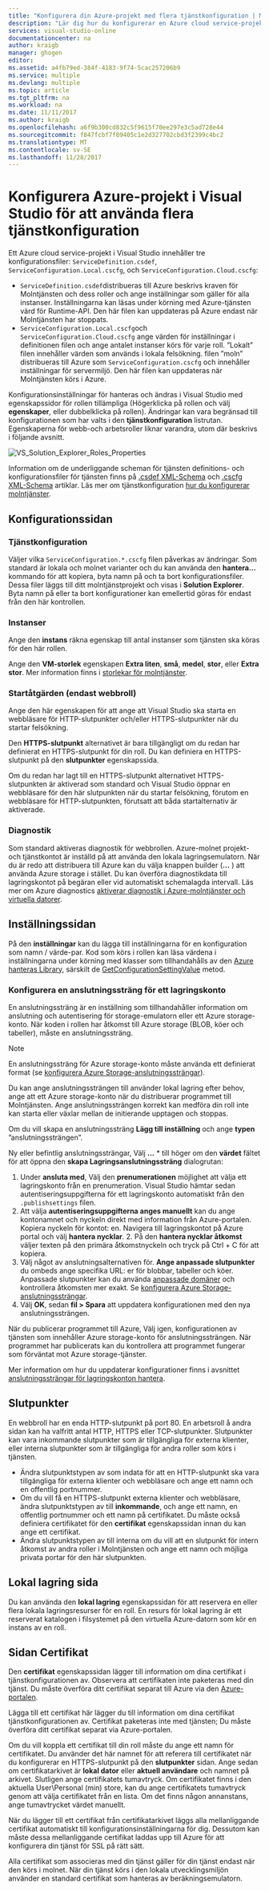 ```yaml
---
title: "Konfigurera din Azure-projekt med flera tjänstkonfiguration | Microsoft Docs"
description: "Lär dig hur du konfigurerar en Azure cloud service-projekt genom att ändra ServiceDefinition.csdef, ServiceConfiguration.Local.cscfg och ServiceConfiguration.Cloud.cscfg-filer."
services: visual-studio-online
documentationcenter: na
author: kraigb
manager: ghogen
editor: 
ms.assetid: a4fb79ed-384f-4183-9f74-5cac257206b9
ms.service: multiple
ms.devlang: multiple
ms.topic: article
ms.tgt_pltfrm: na
ms.workload: na
ms.date: 11/11/2017
ms.author: kraigb
ms.openlocfilehash: a6f9b300cd832c5f9615f70ee297e3c5ad728e44
ms.sourcegitcommit: f847fcbf7f89405c1e2d327702cbd3f2399c4bc2
ms.translationtype: MT
ms.contentlocale: sv-SE
ms.lasthandoff: 11/28/2017
---
```

# <a name="configuring-your-azure-project-in-visual-studio-to-use-multiple-service-configurations"></a>Konfigurera Azure-projekt i Visual Studio för att använda flera tjänstkonfiguration

Ett Azure cloud service-projekt i Visual Studio innehåller tre konfigurationsfiler: `ServiceDefinition.csdef`, `ServiceConfiguration.Local.cscfg`, och `ServiceConfiguration.Cloud.cscfg`:

- `ServiceDefinition.csdef`distribueras till Azure beskrivs kraven för Molntjänsten och dess roller och ange inställningar som gäller för alla instanser. Inställningarna kan läsas under körning med Azure-tjänsten värd för Runtime-API. Den här filen kan uppdateras på Azure endast när Molntjänsten har stoppats.
- `ServiceConfiguration.Local.cscfg`och `ServiceConfiguration.Cloud.cscfg` ange värden för inställningar i definitionen filen och ange antalet instanser körs för varje roll. ”Lokalt” filen innehåller värden som används i lokala felsökning. filen ”moln” distribueras till Azure som `ServiceConfiguration.cscfg` och innehåller inställningar för servermiljö. Den här filen kan uppdateras när Molntjänsten körs i Azure.

Konfigurationsinställningar för hanteras och ändras i Visual Studio med egenskapssidor för rollen tillämpliga (Högerklicka på rollen och välj **egenskaper**, eller dubbelklicka på rollen). Ändringar kan vara begränsad till konfigurationen som har valts i den **tjänstkonfiguration** listrutan. Egenskaperna för webb-och arbetsroller liknar varandra, utom där beskrivs i följande avsnitt.

![VS_Solution_Explorer_Roles_Properties](./media/vs-azure-tools-multiple-services-project-configurations/IC784076.png)

Information om de underliggande scheman för tjänsten definitions- och konfigurationsfiler för tjänsten finns på [.csdef XML-Schema](cloud-services/schema-csdef-file.md) och [.cscfg XML-Schema](cloud-services/schema-cscfg-file.md) artiklar. Läs mer om tjänstkonfiguration [hur du konfigurerar molntjänster](cloud-services/cloud-services-how-to-configure-portal.md).


## <a name="configuration-page"></a>Konfigurationssidan

### <a name="service-configuration"></a>Tjänstkonfiguration

Väljer vilka `ServiceConfiguration.*.cscfg` filen påverkas av ändringar. Som standard är lokala och molnet varianter och du kan använda den **hantera...**  kommando för att kopiera, byta namn på och ta bort konfigurationsfiler. Dessa filer läggs till ditt molntjänstprojekt och visas i **Solution Explorer**. Byta namn på eller ta bort konfigurationer kan emellertid göras för endast från den här kontrollen.

### <a name="instances"></a>Instanser

Ange den **instans** räkna egenskap till antal instanser som tjänsten ska köras för den här rollen.

Ange den **VM-storlek** egenskapen **Extra liten**, **små**, **medel**, **stor**, eller **Extra stor**.  Mer information finns i [storlekar för molntjänster](cloud-services/cloud-services-sizes-specs.md).

### <a name="startup-action-web-role-only"></a>Startåtgärden (endast webbroll)

Ange den här egenskapen för att ange att Visual Studio ska starta en webbläsare för HTTP-slutpunkter och/eller HTTPS-slutpunkter när du startar felsökning.

Den **HTTPS-slutpunkt** alternativet är bara tillgängligt om du redan har definierat en HTTPS-slutpunkt för din roll. Du kan definiera en HTTPS-slutpunkt på den **slutpunkter** egenskapssida.

Om du redan har lagt till en HTTPS-slutpunkt alternativet HTTPS-slutpunkten är aktiverad som standard och Visual Studio öppnar en webbläsare för den här slutpunkten när du startar felsökning, förutom en webbläsare för HTTP-slutpunkten, förutsatt att båda startalternativ är aktiverade.

### <a name="diagnostics"></a>Diagnostik

Som standard aktiveras diagnostik för webbrollen. Azure-molnet projekt- och tjänstkontot är inställd på att använda den lokala lagringsemulatorn. När du är redo att distribuera till Azure kan du välja knappen builder (**...** ) att använda Azure storage i stället. Du kan överföra diagnostikdata till lagringskontot på begäran eller vid automatiskt schemalagda intervall. Läs mer om Azure diagnostics [aktiverar diagnostik i Azure-molntjänster och virtuella datorer](cloud-services/cloud-services-dotnet-diagnostics.md).

## <a name="settings-page"></a>Inställningssidan

På den **inställningar** kan du lägga till inställningarna för en konfiguration som namn / värde-par. Kod som körs i rollen kan läsa värdena i inställningarna under körning med klasser som tillhandahålls av den [Azure hanteras Library](http://go.microsoft.com/fwlink?LinkID=171026), särskilt de [GetConfigurationSettingValue](https://msdn.microsoft.com/library/azure/microsoft.windowsazure.serviceruntime.roleenvironment.getconfigurationsettingvalue.aspx) metod.

### <a name="configuring-a-connection-string-for-a-storage-account"></a>Konfigurera en anslutningssträng för ett lagringskonto

En anslutningssträng är en inställning som tillhandahåller information om anslutning och autentisering för storage-emulatorn eller ett Azure storage-konto. När koden i rollen har åtkomst till Azure storage (BLOB, köer och tabeller), måste en anslutningssträng.

> [!Note]
> En anslutningssträng för Azure storage-konto måste använda ett definierat format (se [konfigurera Azure Storage-anslutningssträngar](storage/common/storage-configure-connection-string.md)).

Du kan ange anslutningssträngen till använder lokal lagring efter behov, ange att ett Azure storage-konto när du distribuerar programmet till Molntjänsten. Ange anslutningssträngen korrekt kan medföra din roll inte kan starta eller växlar mellan de initierande upptagen och stoppas.

Om du vill skapa en anslutningssträng **Lägg till inställning** och ange **typen** ”anslutningssträngen”.

Ny eller befintlig anslutningssträngar, Välj **...** * till höger om den **värdet** fältet för att öppna den **skapa Lagringsanslutningssträng** dialogrutan:

1. Under **ansluta med**, Välj den **prenumerationen** möjlighet att välja ett lagringskonto från en prenumeration. Visual Studio hämtar sedan autentiseringsuppgifterna för ett lagringskonto automatiskt från den `.publishsettings` filen.
1. Att välja **autentiseringsuppgifterna anges manuellt** kan du ange kontonamnet och nyckeln direkt med information från Azure-portalen. Kopiera nyckeln för kontot: en. Navigera till lagringskontot på Azure portal och välj **hantera nycklar**.
    2. På den **hantera nycklar åtkomst** väljer texten på den primära åtkomstnyckeln och tryck på Ctrl + C för att kopiera.
1. Välj något av anslutningsalternativen för. **Ange anpassade slutpunkter** du ombeds ange specifika URL: er för blobbar, tabeller och köer. Anpassade slutpunkter kan du använda [anpassade domäner](storage/blobs/storage-custom-domain-name.md) och kontrollera åtkomsten mer exakt. Se [konfigurera Azure Storage-anslutningssträngar](./storage/common/storage-configure-connection-string.md).
1. Välj **OK**, sedan **fil > Spara** att uppdatera konfigurationen med den nya anslutningssträngen.

När du publicerar programmet till Azure, Välj igen, konfigurationen av tjänsten som innehåller Azure storage-konto för anslutningssträngen. När programmet har publicerats kan du kontrollera att programmet fungerar som förväntat mot Azure storage-tjänster.

Mer information om hur du uppdaterar konfigurationer finns i avsnittet [anslutningssträngar för lagringskonton hantera](vs-azure-tools-configure-roles-for-cloud-service.md#manage-connection-strings-for-storage-accounts).

## <a name="endpoints-page"></a>Slutpunkter

En webbroll har en enda HTTP-slutpunkt på port 80. En arbetsroll å andra sidan kan ha valfritt antal HTTP, HTTPS eller TCP-slutpunkter. Slutpunkter kan vara inkommande slutpunkter som är tillgängliga för externa klienter, eller interna slutpunkter som är tillgängliga för andra roller som körs i tjänsten.

- Ändra slutpunktstypen av som indata för att en HTTP-slutpunkt ska vara tillgängliga för externa klienter och webbläsare och ange ett namn och en offentlig portnummer.
- Om du vill få en HTTPS-slutpunkt externa klienter och webbläsare, ändra slutpunktstypen av till **inkommande**, och ange ett namn, en offentlig portnummer och ett namn på certifikatet. Du måste också definiera certifikatet för den **certifikat** egenskapssidan innan du kan ange ett certifikat. 
- Ändra slutpunktstypen av till interna om du vill att en slutpunkt för intern åtkomst av andra roller i Molntjänsten och ange ett namn och möjliga privata portar för den här slutpunkten.

## <a name="local-storage-page"></a>Lokal lagring sida

Du kan använda den **lokal lagring** egenskapssidan för att reservera en eller flera lokala lagringsresurser för en roll. En resurs för lokal lagring är ett reserverat katalogen i filsystemet på den virtuella Azure-datorn som kör en instans av en roll.

## <a name="certificates-page"></a>Sidan Certifikat

Den **certifikat** egenskapssidan lägger till information om dina certifikat i tjänstkonfigurationen av. Observera att certifikaten inte paketeras med din tjänst. Du måste överföra ditt certifikat separat till Azure via den [Azure-portalen](http://portal.azure.com).

Lägga till ett certifikat här lägger du till information om dina certifikat tjänstkonfigurationen av. Certifikat paketeras inte med tjänsten; Du måste överföra ditt certifikat separat via Azure-portalen.

Om du vill koppla ett certifikat till din roll måste du ange ett namn för certifikatet. Du använder det här namnet för att referera till certifikatet när du konfigurerar en HTTPS-slutpunkt på den **slutpunkter** sidan. Ange sedan om certifikatarkivet är **lokal dator** eller **aktuell användare** och namnet på arkivet. Slutligen ange certifikatets tumavtryck. Om certifikatet finns i den aktuella User\Personal (min) store, kan du ange certifikatets tumavtryck genom att välja certifikatet från en lista. Om det finns någon annanstans, ange tumavtrycket värdet manuellt.

När du lägger till ett certifikat från certifikatarkivet läggs alla mellanliggande certifikat automatiskt till konfigurationsinställningarna för dig. Dessutom kan måste dessa mellanliggande certifikat laddas upp till Azure för att konfigurera din tjänst för SSL på rätt sätt.

Alla certifikat som associeras med din tjänst gäller för din tjänst endast när den körs i molnet. När din tjänst körs i den lokala utvecklingsmiljön använder en standard certifikat som hanteras av beräkningsemulatorn.
